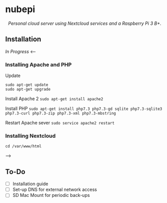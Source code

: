 # nubepi

<p align="center"><i>Personal cloud server using Nextcloud services and a Raspberry Pi 3 B+.</i></p>

## Installation
*In Progress*
<--
### Installing Apache and PHP

Update
```
sudo apt-get update
sudo apt-get upgrade
```

Install Apache 2
`sudo apt-get install apache2`

Install PHP
`sudo apt-get install php7.3 php7.3-gd sqlite php7.3-sqlite3 php7.3-curl php7.3-zip php7.3-xml php7.3-mbstring`

Restart Apache sever
`sudo service apache2 restart`

### Installing Nextcloud

`cd /var/www/html`

-->
## To-Do
- [ ] Installation guide
- [ ] Set-up DNS for external network access
- [ ] SD Mac Mount for periodic back-ups
